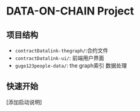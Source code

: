 # DATA-ON-CHAIN Project

## 项目结构
- `contractDatalink-thegraph/`:合约文件
- `contractDatalink-ui/`: 前端用户界面
- `guge123people-data/`: the graph索引 数据处理

## 快速开始
[添加启动说明]